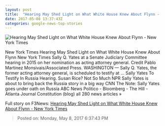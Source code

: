 ```yaml
---
layout: post
title:  "Hearing May Shed Light on What White House Knew About Flynn - New York Times"
date: 2017-05-08 13:37:43Z
categories: google-news-top-stories
---
```


![Hearing May Shed Light on What White House Knew About Flynn - New York Times](https://static01.nyt.com/images/2017/05/09/world/09Russiahearing/09Russiahearing-facebookJumbo.jpg)

New York Times Hearing May Shed Light on What White House Knew About Flynn New York Times Sally Q. Yates at a Senate Judiciary Committee hearing in 2015 on her nomination as acting attorney general. Credit Pablo Martinez Monsivais/Associated Press. WASHINGTON — Sally Q. Yates, the former acting attorney general, is scheduled to testify at ... Sally Yates To Testify In Russia Hearing. Susan Rice? Not So Much NPR Sally Yates is about to bring back the Russia story in a big way CNN The Note: Sally Yates goes under oath on Russia ABC News Politico - Bloomberg - The Hill - Atlanta Journal Constitution (blog) all 280 news articles »


Full story on F3News: [Hearing May Shed Light on What White House Knew About Flynn - New York Times](http://www.f3nws.com/n/BdErRH)

> Posted on: Monday, May 8, 2017 6:37:43 PM
